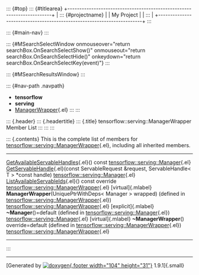 ::: {#top}
::: {#titlearea}
+-----------------------------------------------------------------------+
| ::: {#projectname}                                                    |
| My Project                                                            |
| :::                                                                   |
+-----------------------------------------------------------------------+
:::

::: {#main-nav}
:::

::: {#MSearchSelectWindow onmouseover="return searchBox.OnSearchSelectShow()" onmouseout="return searchBox.OnSearchSelectHide()" onkeydown="return searchBox.OnSearchSelectKey(event)"}
:::

::: {#MSearchResultsWindow}
:::

::: {#nav-path .navpath}
-   **tensorflow**
-   **serving**
-   [ManagerWrapper](classtensorflow_1_1serving_1_1ManagerWrapper.html){.el}
:::
:::

::: {.header}
::: {.headertitle}
::: {.title}
tensorflow::serving::ManagerWrapper Member List
:::
:::
:::

::: {.contents}
This is the complete list of members for
[tensorflow::serving::ManagerWrapper](classtensorflow_1_1serving_1_1ManagerWrapper.html){.el},
including all inherited members.

  ------------------------------------------------------------------------------------------------------------------------------------------------------------------------------ ----------------------------------------------------------------------------------------------- ---------------------
  [GetAvailableServableHandles](classtensorflow_1_1serving_1_1Manager.html#a8ad1c3155120737e5a41776ceeff6aaa){.el}() const                                                       [tensorflow::serving::Manager](classtensorflow_1_1serving_1_1Manager.html){.el}                 
  [GetServableHandle](classtensorflow_1_1serving_1_1Manager.html#aca70babd38f4b416cf27bbf40f8bb093){.el}(const ServableRequest &request, ServableHandle\< T \> \*const handle)   [tensorflow::serving::Manager](classtensorflow_1_1serving_1_1Manager.html){.el}                 
  [ListAvailableServableIds](classtensorflow_1_1serving_1_1ManagerWrapper.html#a76a6e899de4dfca374b71c4ef415b3d0){.el}() const override                                          [tensorflow::serving::ManagerWrapper](classtensorflow_1_1serving_1_1ManagerWrapper.html){.el}   [virtual]{.mlabel}
  **ManagerWrapper**(UniquePtrWithDeps\< Manager \> wrapped) (defined in [tensorflow::serving::ManagerWrapper](classtensorflow_1_1serving_1_1ManagerWrapper.html){.el})          [tensorflow::serving::ManagerWrapper](classtensorflow_1_1serving_1_1ManagerWrapper.html){.el}   [explicit]{.mlabel}
  **\~Manager**()=default (defined in [tensorflow::serving::Manager](classtensorflow_1_1serving_1_1Manager.html){.el})                                                           [tensorflow::serving::Manager](classtensorflow_1_1serving_1_1Manager.html){.el}                 [virtual]{.mlabel}
  **\~ManagerWrapper**() override=default (defined in [tensorflow::serving::ManagerWrapper](classtensorflow_1_1serving_1_1ManagerWrapper.html){.el})                             [tensorflow::serving::ManagerWrapper](classtensorflow_1_1serving_1_1ManagerWrapper.html){.el}   
  ------------------------------------------------------------------------------------------------------------------------------------------------------------------------------ ----------------------------------------------------------------------------------------------- ---------------------
:::

------------------------------------------------------------------------

[Generated by [![doxygen](doxygen.svg){.footer width="104"
height="31"}](https://www.doxygen.org/index.html) 1.9.1]{.small}
